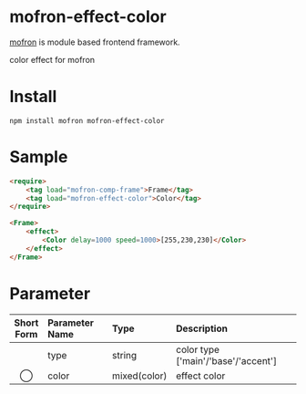 # mofron-effect-color
[mofron](https://mofron.github.io/mofron/) is module based frontend framework.

color effect for mofron


# Install
```
npm install mofron mofron-effect-color
```

# Sample
```html
<require>
    <tag load="mofron-comp-frame">Frame</tag>
    <tag load="mofron-effect-color">Color</tag>
</require>

<Frame>
    <effect>
        <Color delay=1000 speed=1000>[255,230,230]</Color>
    </effect>
</Frame>
```

# Parameter

| Short<br>Form | Parameter Name | Type | Description |
|:-------------:|:---------------|:-----|:------------|
| | type | string | color type ['main'/'base'/'accent'] |
| ◯  | color | mixed(color) | effect color |

